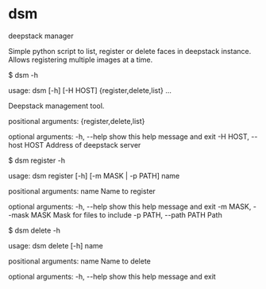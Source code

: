 # dsm
deepstack manager

Simple python script to list, register or delete faces in deepstack instance. Allows registering multiple images at a time. 

$ dsm -h

usage: dsm [-h] [-H HOST] {register,delete,list} ...

Deepstack management tool.

positional arguments:
  {register,delete,list}

optional arguments:
  -h, --help            show this help message and exit
  -H HOST, --host HOST  Address of deepstack server



$ dsm register -h

usage: dsm register [-h] [-m MASK | -p PATH] name

positional arguments:
  name                  Name to register

optional arguments:
  -h, --help            show this help message and exit
  -m MASK, --mask MASK  Mask for files to include
  -p PATH, --path PATH  Path



$ dsm delete -h

usage: dsm delete [-h] name

positional arguments:
  name        Name to delete

optional arguments:
  -h, --help  show this help message and exit
